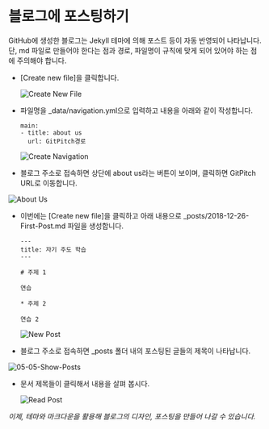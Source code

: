 # 블로그에 포스팅하기

GitHub에 생성한 블로그는 Jekyll 테마에 의해 포스트 등이 자동 반영되어 나타납니다. 단, md 파일로 만들어야 한다는 점과 경로, 파일명이 규칙에 맞게 되어 있어야 하는 점에 주의해야 합니다.

- [Create new file]을 클릭합니다.

  ![Create New File](https://ssafy2018.github.io/public/images/03-01_Create-New-File.png)

- 파일명을 _data/navigation.yml으로 입력하고 내용을 아래와 같이 작성합니다.

  ```
  main:
  - title: about us
    url: GitPitch경로
  ```

  ![Create Navigation](https://ssafy2018.github.io/public/images/05-02-Create-Navigation.png)

- 블로그 주소로 접속하면 상단에 about us라는 버튼이 보이며, 클릭하면 GitPitch URL로 이동합니다.

![About Us](https://ssafy2018.github.io/public/images/05-03-About-Us.png)

- 이번에는 [Create new file]을 클릭하고 아래 내용으로 _posts/2018-12-26-First-Post.md 파일을 생성합니다.

  ```
  ---
  title: 자기 주도 학습
  ---
  
  # 주제 1
  
  연습
  
  * 주제 2
  
  연습 2
  ```

  ![New Post](https://ssafy2018.github.io/public/images/05-04-New-Post.png)

- 블로그 주소로 접속하면 _posts 폴더 내의 포스팅된 글들의 제목이 나타납니다.

![05-05-Show-Posts](https://ssafy2018.github.io/public/images/05-04-New-Post.png)

- 문서 제목들이 클릭해서 내용을 살펴 봅시다.

  ![Read Post](https://ssafy2018.github.io/public/images/05-06-Read-Post.png)

*이제, 테마와 마크다운을 활용해 블로그의 디자인, 포스팅을 만들어 나갈 수 있습니다.*